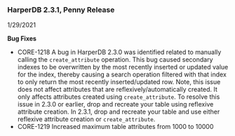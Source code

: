 ### HarperDB 2.3.1, Penny Release
1/29/2021

**Bug Fixes**

* CORE-1218 A bug in HarperDB 2.3.0 was identified related to manually calling the `create_attribute` operation. This bug caused secondary indexes to be overwritten by the most recently inserted or updated value for the index, thereby causing a search operation filtered with that index to only return the most recently inserted/updated row. Note, this issue does not affect attributes that are reflexively/automatically created. It only affects attributes created using `create_attribute`. To resolve this issue in 2.3.0 or earlier, drop and recreate your table using reflexive attribute creation. In 2.3.1, drop and recreate your table and use either reflexive attribute creation or `create_attribute`. 
* CORE-1219 Increased maximum table attributes from 1000 to 10000